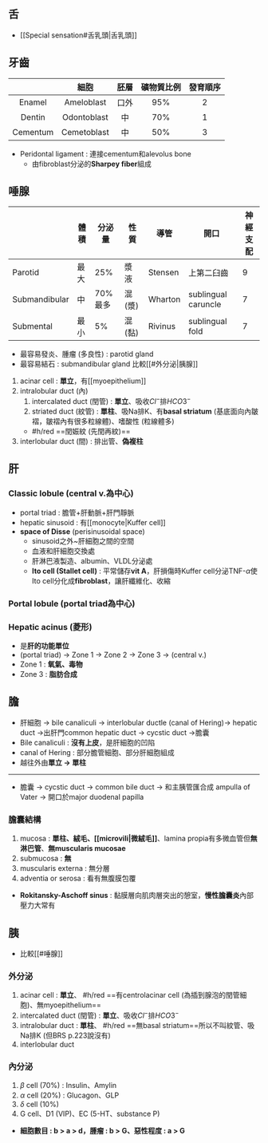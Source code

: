 ## 舌
- [[Special sensation#舌乳頭|舌乳頭]]
## 牙齒
|          |     細胞    | 胚層 | 礦物質比例 | 發育順序 |
|:--------:|:-----------:|:----:|:----------:|:--------:|
|  Enamel  |  Ameloblast | 口外 |     95%    |     2    |
|  Dentin  | Odontoblast |  中  |     70%    |     1    |
| Cementum | Cemetoblast |  中  |     50%    |     3    |
- Peridontal ligament : 連接cementum和alevolus bone
	- 由fibroblast分泌的**Sharpey fiber**組成
## 唾腺
|               | 體積 | 分泌量  | 性質 | 導管    | 開口                | 神經支配 |
|---------------|------|---------|------|---------|---------------------|----------|
| Parotid       | 最大 | 25%     | 漿液 | Stensen | 上第二臼齒          | 9        |
| Submandibular | 中   | 70%最多 | 混(漿) | Wharton | sublingual caruncle | 7        |
| Submental     | 最小 | 5%      | 混(黏) | Rivinus | sublingual fold     | 7        |
- 最容易發炎、腫瘤 (多良性) : parotid gland
- 最容易結石 : submandibular gland
比較[[#外分泌|胰腺]]
1. acinar cell : **單立**，有[[myoepithelium]]
2. intralobular duct (內)
	1. intercalated duct (閏管) : **單立**、吸收$Cl^-$排$HCO3^-$
	2. striated duct (紋管) : **單柱**、吸Na排K、有**basal striatum** (基底面向內皺褶，皺褶內有很多粒線體)、嗜酸性 (粒線體多)
	- #h/red ==閏娠紋 (先閏再紋)==
3. interlobular duct (間) : 排出管、**偽複柱**
## 肝
### Classic lobule (central v.為中心)
- portal triad : 膽管+肝動脈+肝門靜脈
- hepatic sinusoid : 有[[monocyte|Kuffer cell]]
- **space of Disse** (perisinusoidal space)
	- sinusoid之外~肝細胞之間的空間
	- 血液和肝細胞交換處
	- 肝淋巴液製造、albumin、VLDL分泌處
	- **Ito cell (Stallet cell)** : 平常儲存**vit A**，肝損傷時Kuffer cell分泌TNF-$\alpha$使Ito cell分化成**fibroblast**，讓肝纖維化、收縮
### Portal lobule (portal triad為中心)
### Hepatic acinus (菱形)
- 是**肝的功能單位**
- (portal triad) -> Zone 1 -> Zone 2 -> Zone 3 -> (central v.)
- Zone 1 : **氧氣、毒物**
- Zone 3 : **脂肪合成**
## 膽
- 肝細胞 -> bile canaliculi -> interlobular ductle (canal of Hering)-> hepatic duct ->出肝門common hepatic duct -> cycstic duct ->膽囊
- Bile canaliculi : **沒有上皮**，是肝細胞的凹陷
- canal of Hering : 部分膽管細胞、部分肝細胞組成
- 越往外由**單立 -> 單柱**
***
- 膽囊 -> cycstic duct -> common bile duct -> 和主胰管匯合成 ampulla of Vater -> 開口於major duodenal papilla
### 膽囊結構
1. mucosa : **單柱、絨毛、[[microvili|微絨毛]]**、lamina propia有多微血管但**無淋巴管**、**無muscularis mucosae**
2. submucosa : **無**
3. muscularis externa : 無分層
4. adventia or serosa : 看有無腹膜包覆
- **Rokitansky-Aschoff sinus** : 黏膜層向肌肉層突出的憩室，**慢性膽囊炎**內部壓力大常有
## 胰
- 比較[[#唾腺]]
### 外分泌
1. acinar cell : **單立**、 #h/red ==有centrolacinar cell (為插到腺泡的閏管細胞)、無myoepithelium==
2. intercalated duct (閏管)  : **單立**、吸收$Cl^-$排$HCO3^-$
3. intralobular duct : **單柱**、 #h/red ==無basal striatum==所以不叫紋管、吸Na排K (但BRS p.223說沒有)
4. interlobular duct
### 內分泌
1. $\beta$ cell (70%) : Insulin、Amylin
2. $\alpha$ cell (20%) : Glucagon、GLP
3. $\delta$ cell (10%)
4. G cell、D1 (VIP)、EC (5-HT、substance P)
- **細胞數目 : b > a > d，腫瘤 : b > G、惡性程度 : a > G**
